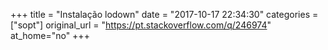 +++
title = "Instalação lodown"
date = "2017-10-17 22:34:30"
categories = ["sopt"]
original_url = "https://pt.stackoverflow.com/q/246974"
at_home="no"
+++

